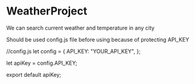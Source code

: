 # WeatherProject
We can search current weather and temperature in any city

Should be used config.js file before using because of protecting API_KEY

//config.js
let config = {
  API_KEY: "YOUR_API_KEY",
};

let apiKey = config.API_KEY;

export default apiKey;
